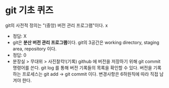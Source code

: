 # git 기초 퀴즈
git의 사전적 정의는 "(중앙) 버전 관리 프로그램"이다. x
- 정담: X
- git은 **분산 버전 관리 프로그램**이다.
git의 3공간은 working directory, staging area, repository 이다. 
- 정답: 0
- 분장실 > 무대위 > 사진찰칵!(기록)
github 에 버전을 저장하기 위해 git commit 명령어를 쓴다. 
git log 를 통해 버전 기록들의 목록을 확인할 수 있다.
버전을 기록하는 프로세스는 git add -> git commit 이다.
변경사항은 6하원칙에 따라 직접 남겨야 한다.